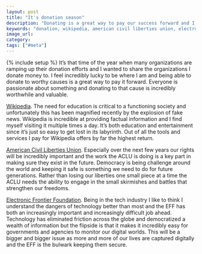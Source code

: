 ```yaml
---
layout: post
title: "It's donation season"
description: "Donating is a great way to pay our success forward and I wanted to share the organizations I donate to - Wikipedia, the ACLU, and the EFF"
keywords: "donation, wikipedia, american civil liberties union, electronic frontier foundation, aclu, eff"
image_url:
category:
tags: ["#meta"]
---
```

{% include setup %}
It’s that time of the year when many organizations are ramping up their donation efforts and I wanted to share the organizations I donate money to. I feel incredibly lucky to be where I am and being able to donate to worthy causes is a great way to pay it forward. Everyone is passionate about something and donating to that cause is incredibly worthwhile and valuable.

[Wikipedia](https://www.wikipedia.org/). The need for education is critical to a functioning society and unfortunately this has been magnified recently by the explosion of fake news. Wikipedia is incredible at providing factual information and I find myself visiting it multiple times a day. It’s both education and entertainment since it’s just so easy to get lost in its labyrinth. Out of all the tools and services I pay for Wikipedia offers by far the highest return.


[American Civil Liberties Union](https://www.aclu.org/). Especially over the next few years our rights will be incredibly important and the work the ACLU is doing is a key part in making sure they exist in the future. Democracy is being challenge around the world and keeping it safe is something we need to do for future generations. Rather than losing our liberties one small piece at a time the ACLU needs the ability to engage in the small skirmishes and battles that strengthen our freedoms.


[Electronic Frontier Foundation](https://www.eff.org/). Being in the tech industry I like to think I understand the dangers of technology better than most and the EFF has both an increasingly important and increasingly difficult job ahead. Technology has eliminated friction across the globe and democratized a wealth of information but the flipside is that it makes it incredibly easy for governments and agencies to monitor our digital worlds. This will be a bigger and bigger issue as more and more of our lives are captured digitally and the EFF is the bulwark keeping them secure.
